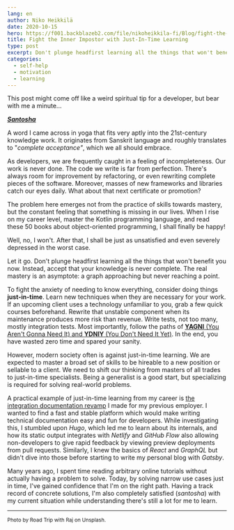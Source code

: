 ```yaml
---
lang: en
author: Niko Heikkilä
date: 2020-10-15
hero: https://f001.backblazeb2.com/file/nikoheikkila-fi/Blog/fight-the-inner-impostor-with-just-in-time-learning.jpg
title: Fight the Inner Impostor with Just-In-Time Learning
type: post
excerpt: Don't plunge headfirst learning all the things that won't benefit you now. Instead, accept that your knowledge is never complete.
categories:
  - self-help
  - motivation
  - learning
---
```


This post might come off like a weird spiritual tip for a developer, but bear with me a minute...

**_[Santosha](https://en.wikipedia.org/wiki/Santosha)_**

A word I came across in yoga that fits very aptly into the 21st-century knowledge work. It originates from Sanskrit language and roughly translates to "_complete acceptance"_, which we all should embrace.

As developers, we are frequently caught in a feeling of incompleteness. Our work is never done. The code we write is far from perfection. There's always room for improvement by refactoring, or even rewriting complete pieces of the software. Moreover, masses of new frameworks and libraries catch our eyes daily. What about that next certificate or promotion?

The problem here emerges not from the practice of skills towards mastery, but the constant feeling that something is missing in our lives. When I rise on my career level, master the Kotlin programming language, and read these 50 books about object-oriented programming, I shall finally be happy!

Well, no, I won't. After that, I shall be just as unsatisfied and even severely depressed in the worst case.

Let it go. Don't plunge headfirst learning all the things that won't benefit you now. Instead, accept that your knowledge is never complete. The real mastery is an asymptote: a graph approaching but never reaching a point.

To fight the anxiety of needing to know everything, consider doing things **just-in-time**. Learn new techniques when they are necessary for your work. If an upcoming client uses a technology unfamiliar to you, grab a few quick courses beforehand. Rewrite that unstable component when its maintenance produces more risk than revenue. Write tests, not too many, mostly integration tests. Most importantly, follow the paths of [**YAGNI** (You Aren't Gonna Need It) and **YDNIY** (You Don't Need It Yet)](https://codewithoutrules.com/2020/09/18/ydniy/). In the end, you have wasted zero time and spared your sanity.

However, modern society often is against just-in-time learning. We are expected to master a broad set of skills to be hireable to a new position or sellable to a client. We need to shift our thinking from masters of all trades to just-in-time specialists. Being a generalist is a good start, but specializing is required for solving real-world problems.

A practical example of just-in-time learning from my career is [the integration documentation revamp](https://github.com/paytrail/documentation) I made for my previous employer. I wanted to find a fast and stable platform which would make writing technical documentation easy and fun for developers. While investigating this, I stumbled upon _Hugo_, which led me to learn about its internals, and how its static output integrates with _Netlify_ and _GitHub Flow_ also allowing non-developers to give rapid feedback by viewing preview deployments from pull requests. Similarly, I knew the basics of _React_ and _GraphQL_ but didn't dive into those before starting to write my personal blog with _Gatsby_.

Many years ago, I spent time reading arbitrary online tutorials without actually having a problem to solve. Today, by solving narrow use cases just in time, I've gained confidence that I'm on the right path. Having a track record of concrete solutions, I'm also completely satisfied (_santosha_) with my current situation while understanding there's still a lot for me to learn.

---

<small>Photo by Road Trip with Raj on Unsplash.</small>

